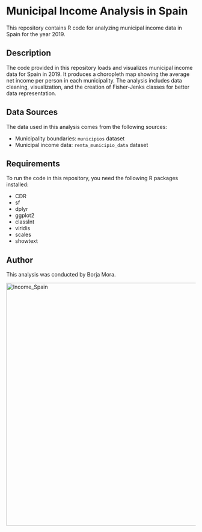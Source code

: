 # Municipal Income Analysis in Spain

This repository contains R code for analyzing municipal income data in Spain for the year 2019.

## Description

The code provided in this repository loads and visualizes municipal income data for Spain in 2019. It produces a choropleth map showing the average net income per person in each municipality. The analysis includes data cleaning, visualization, and the creation of Fisher-Jenks classes for better data representation.

## Data Sources

The data used in this analysis comes from the following sources:
- Municipality boundaries: `municipios` dataset
- Municipal income data: `renta_municipio_data` dataset

## Requirements

To run the code in this repository, you need the following R packages installed:
- CDR
- sf
- dplyr
- ggplot2
- classInt
- viridis
- scales
- showtext

## Author

This analysis was conducted by Borja Mora.

<img width="645" alt="Income_Spain" src="https://github.com/BORJAMOME/AverageNetIncome/assets/19588053/1520ad4d-0eda-42ec-8796-a2f25fd4e518">

